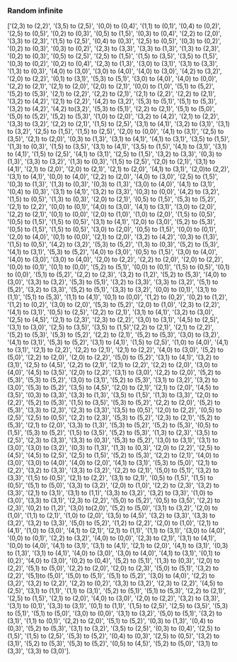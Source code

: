 ### Random infinite

['(2,3) to (2,2)', '(3,5) to (2,5)', '(0,0) to (0,4)', '(1,1) to (0,1)', '(0,4) to (0,2)', '(2,5) to (0,5)', '(0,2) to (0,3)', '(0,5) to (1,5)', '(0,3) to (0,4)', '(2,2) to (2,0)', '(3,3) to (2,3)', '(1,5) to (2,5)', '(0,4) to (0,3)', '(2,5) to (0,5)', '(0,3) to (0,2)', '(0,2) to (0,3)', '(0,3) to (0,2)', '(2,3) to (3,3)', '(3,3) to (1,3)', '(1,3) to (2,3)', '(0,2) to (0,3)', '(0,5) to (2,5)', '(2,5) to (1,5)', '(1,5) to (3,5)', '(3,5) to (1,5)', '(0,3) to (0,2)', '(0,2) to (0,4)', '(2,3) to (1,3)', '(3,0) to (3,1)', '(3,1) to (3,3)', '(1,3) to (0,3)', '(4,0) to (3,0)', '(3,0) to (4,0)', '(4,0) to (3,0)', '(4,2) to (3,2)', '(2,0) to (2,2)', '(0,1) to (3,1)', '(5,3) to (5,1)', '(3,0) to (4,0)', '(4,0) to (0,0)', '(2,2) to (2,1)', '(2,1) to (2,0)', '(2,0) to (2,1)', '(0,0) to (1,0)', '(5,1) to (5,2)', '(5,2) to (5,3)', '(2,1) to (2,2)', '(2,2) to (2,1)', '(2,1) to (2,2)', '(2,2) to (2,1)', '(3,2) to (4,2)', '(2,1) to (2,2)', '(4,2) to (3,2)', '(5,3) to (5,1)', '(5,1) to (5,3)', '(3,2) to (4,2)', '(4,2) to(3,2)', '(5,3) to (5,1)', '(2,2) to (2,1)', '(5,1) to (5,0)', '(5,0) to (5,2)', '(5,2) to (5,3)', '(1,0) to (2,0)', '(3,2) to (4,2)', '(2,1) to (2,2)', '(3,3) to (3,2)', '(2,2) to (2,1)', '(1,5) to (2,5)', '(3,1) to (4,1)', '(3,2) to (3,1)', '(3,1) to (3,2)', '(2,5) to (1,5)', '(1,5) to (2,5)', '(2,0) to (0,0)', '(4,1) to (3,1)', '(2,5) to (3,5)', '(2,1) to (2,0)', '(0,3) to (1,3)', '(3,1) to (4,1)', '(4,1) to (3,1)', '(3,5) to (1,5)', '(1,3) to (0,3)', '(1,5) to (3,5)', '(3,1) to (4,1)', '(3,5) to (1,5)', '(4,1) to (3,1)', '(3,1) to (4,1)', '(1,5) to (2,5)', '(4,1) to (3,1)', '(2,5) to (1,5)', '(3,2) to (3,3)', '(0,3) to (1,3)', '(3,3) to (3,2)', '(1,3) to (0,3)', '(1,5) to (2,5)', '(2,0) to (2,1)', '(3,1) to (4,1)', '(2,1) to (2,0)', '(2,0) to (2,1)', '(2,1) to (2,0)', '(4,1) to (3,1)', '(2,0)to (2,2)', '(3,1) to (4,1)', '(0,0) to (4,0)', '(2,2) to (2,0)', '(4,0) to (3,0)', '(2,5) to (1,5)', '(0,3) to (1,3)', '(1,3) to (0,3)', '(0,3) to (1,3)', '(3,0) to (4,0)', '(4,1) to (3,1)', '(0,4) to (0,3)', '(3,1) to (4,1)', '(3,2) to (3,3)', '(0,3) to (0,0)', '(4,2) to (3,2)', '(1,5) to (0,5)', '(1,3) to (0,3)', '(2,0) to (2,1)', '(0,5) to (1,5)', '(5,3) to (5,2)', '(2,1) to (2,2)', '(0,0) to (0,1)', '(4,0) to (3,0)', '(4,1) to (3,1)', '(3,0) to (2,0)', '(2,2) to (2,1)', '(0,1) to (0,0)', '(2,0) to (1,0)', '(1,0) to (2,0)', '(1,5) to (0,5)', '(0,5) to (1,5)', '(1,5) to (0,5)', '(3,1) to (4,1)', '(2,0) to (3,0)', '(5,2) to (5,3)', '(0,5) to (1,5)', '(1,5) to (0,5)', '(3,0) to (2,0)', '(0,5) to (1,5)', '(0,0) to (0,1)', '(2,0) to (4,0)', '(0,1) to (0,0)', '(2,1) to (2,0)', '(3,2) to (4,2)', '(0,3) to (1,3)', '(1,5) to (0,5)', '(4,2) to (3,2)', '(5,3) to (5,2)', '(1,3) to (0,3)', '(5,2) to (5,3)', '(4,1) to (3,1)', '(5,3) to (5,2)', '(4,0) to (3,0)', '(0,5) to (1,5)', '(3,0) to (4,0)', '(4,0) to (3,0)', '(3,0) to (4,0)', '(2,0) to (2,2)', '(2,2) to (2,0)', '(2,0) to (2,2)', '(0,0) to (0,1)', '(0,1) to (0,0)', '(5,2) to (5,1)', '(0,0) to (0,1)', '(1,5) to (0,5)', '(0,1) to (0,0)', '(5,1) to (5,2)', '(2,2) to (2,3)', '(3,2) to (1,2)', '(5,2) to (5,3)', '(4,0) to (3,0)', '(3,3) to (3,2)', '(5,3) to (5,1)', '(3,2) to (3,3)', '(3,3) to (3,2)', '(5,1) to (5,2)', '(3,2) to (3,3)', '(5,2) to (5,1)', '(3,3) to (3,2)', '(0,0) to (0,1)', '(3,1) to (1,1)', '(5,1) to (5,3)', '(1,1) to (4,1)', '(0,1) to (0,0)', '(1,2) to (0,2)', '(0,2) to (1,2)', '(1,2) to (0,2)', '(3,0) to (2,0)', '(5,3) to (5,2)', '(2,0) to (1,0)', '(2,3) to (2,2)', '(4,1) to (3,1)', '(0,5) to (2,5)', '(2,2) to (2,1)', '(3,1) to (4,1)', '(3,2) to (3,0)', '(2,5) to (4,5)', '(2,1) to (2,3)', '(2,3) to (2,2)', '(3,0) to (3,1)', '(4,5) to (2,5)', '(3,1) to (3,0)', '(2,5) to (3,5)', '(3,5) to (1,5)','(2,2) to (2,1)', '(2,1) to (2,2)', '(5,2) to (5,3)', '(5,3) to (5,2)', '(2,2) to (2,1)', '(5,2) to (5,3)', '(3,0) to (3,2)', '(4,1) to (3,1)', '(5,3) to (5,2)', '(3,1) to (4,1)', '(1,5) to (2,5)', '(1,0) to (4,0)', '(4,1) to (3,1)', '(2,1) to (2,2)', '(2,2) to (2,1)', '(2,1) to (2,2)', '(4,0) to (3,0)', '(5,2) to (5,0)', '(2,2) to (2,0)', '(2,0) to (2,2)', '(5,0) to (5,2)', '(3,1) to (4,1)', '(3,2) to (3,1)', '(2,5) to (4,5)', '(2,2) to (2,1)', '(2,1) to (2,2)', '(2,2) to (2,0)', '(3,0) to (4,0)', '(4,5) to (3,5)', '(2,0) to (2,2)', '(3,1) to (3,0)', '(2,2) to (2,0)', '(5,2) to (5,3)', '(5,3) to (5,2)', '(3,0) to (3,1)', '(5,2) to (5,3)', '(3,1) to (3,2)', '(3,2) to (3,0)', '(5,3) to (5,2)', '(3,5) to (4,5)', '(2,0) to (2,1)', '(2,1) to (2,0)', '(4,5) to (3,5)', '(0,3) to (3,3)', '(3,3) to (1,3)', '(3,5) to (1,5)', '(1,3) to (3,3)', '(2,0) to (2,2)', '(5,2) to (5,3)', '(1,5) to (3,5)', '(5,3) to (5,2)', '(2,2) to (2,0)', '(5,2) to (5,3)', '(3,3) to (2,3)', '(2,3) to (3,3)', '(3,5) to (0,5)', '(2,0) to (2,2)', '(0,5) to (2,5)', '(2,5) to (0,5)', '(2,2) to (2,3)', '(5,3) to (5,2)', '(2,3) to (2,1)', '(5,2) to (5,3)', '(2,1) to (2,0)', '(3,3) to (1,3)', '(5,3) to (5,2)', '(5,2) to (5,3)', '(0,5) to (1,5)', '(5,3) to (5,2)', '(1,5) to (3,5)', '(5,2) to (5,3)', '(1,3) to (2,3)', '(3,5) to (2,5)', '(2,3) to (3,3)', '(3,3) to (0,3)', '(5,3) to (5,2)', '(3,0) to (3,1)', '(3,1) to (3,0)', '(3,0) to (3,2)', '(0,3) to (1,3)', '(1,3) to (0,3)', '(2,0) to (2,2)', '(2,5) to (4,5)', '(4,5) to (2,5)', '(2,5) to (1,5)', '(5,2) to (5,3)', '(2,2) to (2,1)', '(4,0) to (3,0)', '(3,0) to (4,0)', '(4,0) to (2,0)', '(4,1) to (3,1)', '(5,3) to (5,0)', '(2,1) to (2,2)', '(3,2) to (3,3)', '(3,3) to (3,2)', '(2,2) to (2,1)', '(5,0) to (5,1)', '(3,2) to (3,3)', '(1,5) to (0,5)', '(2,1) to (2,2)', '(3,1) to (2,1)', '(0,5) to (1,5)', '(1,5) to (0,5)', '(5,1) to (5,0)', '(3,3) to (3,2)', '(2,0) to (1,0)', '(2,2) to (2,3)', '(3,2) to (3,3)', '(2,1) to (3,1)', '(3,1) to (1,1)', '(3,3) to (3,2)', '(3,2) to (3,3)', '(1,0) to (3,0)', '(3,3) to (3,1)', '(2,3) to (2,2)', '(5,0) to (5,2)', '(0,5) to (3,5)', '(2,2) to (2,3)', '(0,2) to (1,2)', '(3,0) to(2,0)', '(5,2) to (5,0)', '(3,1) to (3,2)', '(2,0) to (1,0)', '(1,1) to (2,1)', '(1,0) to (2,0)', '(3,5) to (4,5)', '(3,2) to (3,3)', '(3,3) to (3,2)', '(3,2) to (3,3)', '(5,0) to (5,2)', '(1,2) to (2,2)', '(2,0) to (1,0)', '(2,1) to (4,1)', '(1,0) to (3,0)', '(4,1) to (2,1)', '(2,1) to (1,1)', '(1,1) to (3,1)', '(3,0) to (4,0)', '(0,0) to (0,1)', '(2,2) to (3,2)', '(4,0) to (0,0)', '(2,3) to (2,1)', '(3,1) to (4,1)', '(0,0) to (4,0)', '(4,1) to (3,1)', '(3,1) to (4,1)', '(2,1) to (2,0)', '(4,1) to (3,1)', '(0,3) to (1,3)', '(3,1) to (4,1)', '(4,0) to (3,0)', '(3,0) to (4,0)', '(4,1) to (3,1)', '(0,1) to (0,2)', '(4,0) to (3,0)', '(0,2) to (0,4)', '(5,2) to (5,1)', '(1,3) to (0,3)', '(2,0) to (2,2)', '(5,1) to (5,0)', '(2,2) to (2,0)', '(2,0) to (2,3)', '(5,0) to (5,1)', '(3,2) to (2,2)', '(5,1)to (5,0)', '(5,0) to (5,1)', '(5,1) to (5,2)', '(3,0) to (4,0)', '(2,2) to (3,2)', '(3,2) to (2,2)', '(2,2) to (0,2)', '(3,3) to (3,2)', '(2,3) to (2,2)', '(4,5) to (2,5)', '(3,1) to (1,1)', '(1,1) to (3,1)', '(5,2) to (5,1)', '(5,1) to (5,3)', '(2,2) to (2,1)', '(2,5) to (1,5)', '(2,1) to (2,0)', '(4,0) to (3,0)', '(2,0) to (2,2)', '(3,2) to (3,3)', '(3,1) to (0,1)', '(3,3) to (3,1)', '(0,1) to (1,1)', '(1,5) to (2,5)', '(2,5) to (3,5)', '(5,3) to (5,1)', '(5,1) to (5,0)', '(3,0) to (0,0)', '(3,1) to (3,2)', '(5,0) to (5,1)', '(3,2) to (3,1)', '(1,1) to (0,1)', '(2,2) to (2,0)', '(5,1) to (5,2)', '(0,3) to (1,3)', '(0,4) to (0,3)', '(5,2) to (5,3)', '(3,1) to (3,2)', '(3,5) to (2,5)', '(0,3) to (0,4)', '(2,5) to (1,5)', '(1,5) to (2,5)', '(5,3) to (5,2)', '(0,4) to (0,3)', '(2,5) to (0,5)', '(3,2) to (3,1)', '(5,2) to (5,3)', '(5,3) to (5,2)', '(0,5) to (4,5)', '(5,2) to (5,0)', '(3,1) to (3,3)', '(3,3) to (3,0)'].

